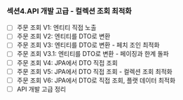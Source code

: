 ### 섹션4.API 개발 고급 - 컬렉션 조회 최적화
- [ ] 주문 조회 V1: 엔티티 직접 노출
- [ ] 주문 조회 V2: 엔티티를 DTO로 변환
- [ ] 주문 조회 V3: 엔티티를 DTO로 변환 - 페치 조인 최적화
- [ ] 주문 조회 V3.1: 엔티티를 DTO로 변환 - 페이징과 한계 돌파
- [ ] 주문 조회 V4: JPA에서 DTO 직접 조회
- [ ] 주문 조회 V5: JPA에서 DTO 직접 조회 - 컬렉션 조회 최적화
- [ ] 주문 조회 V6: JPA에서 DTO로 직접 조회, 플랫 데이터 최적화
- [ ] API 개발 고급 정리